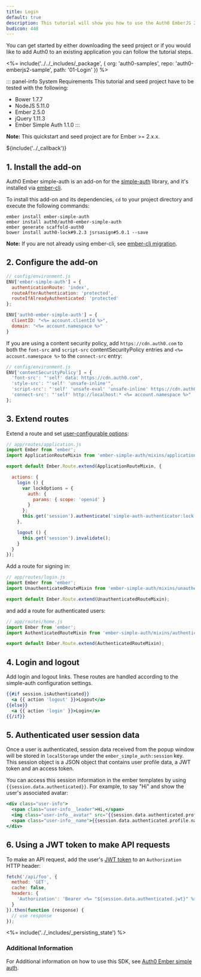 ```yaml
---
title: Login
default: true
description: This tutorial will show you how to use the Auth0 EmberJS 2 SDK to add authentication and authorization to your web app.
budicon: 448
---
```


You can get started by either downloading the seed project or if you would like to add Auth0 to an existing application you can follow the tutorial steps.

<%= include('../../_includes/_package', {
  org: 'auth0-samples',
  repo: 'auth0-emberjs2-sample',
  path: '01-Login'
}) %>

::: panel-info System Requirements
This tutorial and seed project have to be tested with the following:
* Bower 1.7.7
* NodeJS 5.11.0
* Ember 2.5.0
* jQuery 1.11.3
* Ember Simple Auth 1.1.0
:::

__Note:__ This quickstart and seed project are for Ember >= 2.x.x.

${include('../\_callback')}

## 1. Install the add-on

Auth0 Ember simple-auth is an add-on for the [simple-auth](http://ember-simple-auth.com) library, and it's installed via [ember-cli](http://www.ember-cli.com).

To install this add-on and its dependencies, `cd` to your project directory and execute the following commands:

```
ember install ember-simple-auth
ember install auth0/auth0-ember-simple-auth
ember generate scaffold-auth0
bower install auth0-lock#9.2.3 jsrsasign#5.0.1 --save
```

__Note:__ If you are not already using ember-cli, see [ember-cli migration](https://ember-cli.com/user-guide/#migrating-an-existing-ember-project-that-doesnt-use-ember-cli).

## 2. Configure the add-on

```js
// config/environment.js
ENV['ember-simple-auth'] = {
  authenticationRoute: 'index',
  routeAfterAuthentication: 'protected',
  routeIfAlreadyAuthenticated: 'protected'
};

ENV['auth0-ember-simple-auth'] = {
  clientID: "<%= account.clientId %>",
  domain: "<%= account.namespace %>"
}
```

If you are using a content security policy, add
`https://cdn.auth0.com` to both the `font-src` and `script-src` contentSecurityPolicy entries and `<%= account.namespace %>` to the `connect-src` entry:

```js
// config/environment.js
ENV['contentSecurityPolicy'] = {
  'font-src': "'self' data: https://cdn.auth0.com",
  'style-src': "'self' 'unsafe-inline'",
  'script-src': "'self' 'unsafe-eval' 'unsafe-inline' https://cdn.auth0.com",
  'connect-src': "'self' http://localhost:* <%= account.namespace %>"
};
```

## 3. Extend routes

Extend a route and set [user-configurable options](/libraries/lock/customization):

```js
// app/routes/application.js
import Ember from 'ember';
import ApplicationRouteMixin from 'ember-simple-auth/mixins/application-route-mixin';

export default Ember.Route.extend(ApplicationRouteMixin, {

  actions: {
    login () {
      var lockOptions = {
        auth: {
          params: { scope: 'openid' }
        }
      };
      this.get('session').authenticate('simple-auth-authenticator:lock', lockOptions);
    },

    logout () {
      this.get('session').invalidate();
    }
  }
});
```

Add a route for signing in:

```js
// app/routes/login.js
import Ember from 'ember';
import UnauthenticatedRouteMixin from 'ember-simple-auth/mixins/unauthenticated-route-mixin';

export default Ember.Route.extend(UnauthenticatedRouteMixin);
```

and add a route for authenticated users:

```js
// app/routes/home.js
import Ember from 'ember';
import AuthenticatedRouteMixin from 'ember-simple-auth/mixins/authenticated-route-mixin';

export default Ember.Route.extend(AuthenticatedRouteMixin);
```

## 4. Login and logout

Add login and logout links. These routes are handled according to the simple-auth configuration settings.

```handlebars
{{#if session.isAuthenticated}}
  <a {{ action 'logout' }}>Logout</a>
{{else}}
  <a {{ action 'login' }}>Login</a>
{{/if}}
```

## 5. Authenticated user session data

Once a user is authenticated, session data received from the popup window will be stored in `localStorage` under the `ember_simple_auth:session` key. This session object is a JSON object that contains user profile data, a JWT token and an access token.

You can access this session information in the ember templates by using `{{session.data.authenticated}}`. For example, to say "Hi" and show the user's associated avatar:

```handlebars
<div class="user-info">
  <span class="user-info__leader">Hi,</span>
  <img class="user-info__avatar" src="{{session.data.authenticated.profile.picture}}">
  <span class="user-info__name">{{session.data.authenticated.profile.name}}</span>
</div>
```

## 6. Using a JWT token to make API requests

To make an API request, add the user's [JWT token](/jwt) to an `Authorization` HTTP header:

```js
fetch('/api/foo', {
  method: 'GET',
  cache: false,
  headers: {
    'Authorization': 'Bearer <%= "${session.data.authenticated.jwt}" %>'
  }
}).then(function (response) {
  // use response
});
```

<%= include('../_includes/_persisting_state') %>

### Additional Information

For Additional information on how to use this SDK, see [Auth0 Ember simple auth](http://github.com/auth0/auth0-ember-simple-auth/blob/master/README.md).
